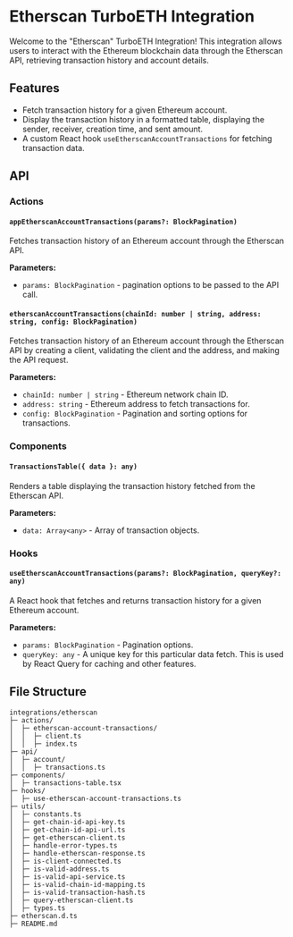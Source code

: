 # Etherscan TurboETH Integration

Welcome to the "Etherscan" TurboETH Integration! This integration allows users to interact with the Ethereum blockchain data through the Etherscan API, retrieving transaction history and account details.

## Features

- Fetch transaction history for a given Ethereum account.
- Display the transaction history in a formatted table, displaying the sender, receiver, creation time, and sent amount.
- A custom React hook `useEtherscanAccountTransactions` for fetching transaction data.

## API

### Actions

#### `appEtherscanAccountTransactions(params?: BlockPagination)`

Fetches transaction history of an Ethereum account through the Etherscan API.

**Parameters:**

- `params: BlockPagination` - pagination options to be passed to the API call.

#### `etherscanAccountTransactions(chainId: number | string, address: string, config: BlockPagination)`

Fetches transaction history of an Ethereum account through the Etherscan API by creating a client, validating the client and the address, and making the API request.

**Parameters:**

- `chainId: number | string` - Ethereum network chain ID.
- `address: string` - Ethereum address to fetch transactions for.
- `config: BlockPagination` - Pagination and sorting options for transactions.

### Components

#### `TransactionsTable({ data }: any)`

Renders a table displaying the transaction history fetched from the Etherscan API.

**Parameters:**

- `data: Array<any>` - Array of transaction objects.

### Hooks

#### `useEtherscanAccountTransactions(params?: BlockPagination, queryKey?: any)`

A React hook that fetches and returns transaction history for a given Ethereum account.

**Parameters:**

- `params: BlockPagination` - Pagination options.
- `queryKey: any` - A unique key for this particular data fetch. This is used by React Query for caching and other features.

## File Structure

```
integrations/etherscan
├─ actions/
│  ├─ etherscan-account-transactions/
│  │  ├─ client.ts
│  │  ├─ index.ts
├─ api/
│  ├─ account/
│  │  ├─ transactions.ts
├─ components/
│  ├─ transactions-table.tsx
├─ hooks/
│  ├─ use-etherscan-account-transactions.ts
├─ utils/
│  ├─ constants.ts
│  ├─ get-chain-id-api-key.ts
│  ├─ get-chain-id-api-url.ts
│  ├─ get-etherscan-client.ts
│  ├─ handle-error-types.ts
│  ├─ handle-etherscan-response.ts
│  ├─ is-client-connected.ts
│  ├─ is-valid-address.ts
│  ├─ is-valid-api-service.ts
│  ├─ is-valid-chain-id-mapping.ts
│  ├─ is-valid-transaction-hash.ts
│  ├─ query-etherscan-client.ts
│  ├─ types.ts
├─ etherscan.d.ts
├─ README.md
```

